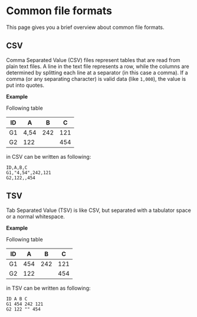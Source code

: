 # Common file formats

This page gives you a brief overview about common file formats.

## CSV
Comma Separated Value (CSV) files represent tables that are read from plain text files.
A line in the text file represents a row, while the columns are determined by
splitting each line at a separator (in this case a comma).
If a comma (or any separating character) is valid data (like `1,000`), the
value is put into quotes.

**Example**

Following table

| ID | A   | B   | C   |
|----|-----|-----|-----|
| G1 | 4,54 | 242 | 121 |
| G2 | 122 |     | 454 |

in CSV can be written as following:

```
ID,A,B,C
G1,"4,54",242,121
G2,122,,454
```

## TSV
Tab Separated Value (TSV) is like CSV, but separated with a tabulator space or
a normal whitespace.

**Example**

Following table

| ID | A   | B   | C   |
|----|-----|-----|-----|
| G1 | 454 | 242 | 121 |
| G2 | 122 |     | 454 |

in TSV can be written as following:

```
ID A B C
G1 454 242 121
G2 122 "" 454
```
